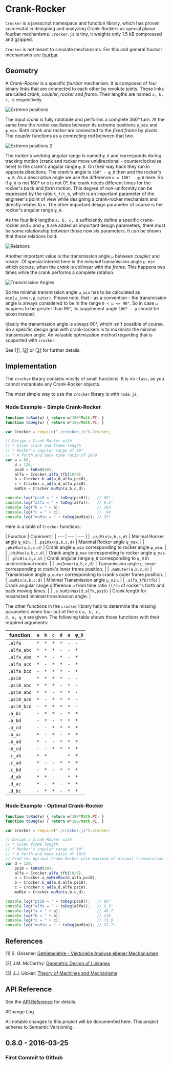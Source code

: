 # Crank-Rocker

<code>Crocker</code> is a javascript namespace and function library, which has proven successful in designing and analyzing Crank-Rockers 
as special planar fourbar mechanisms. <code>Crocker.js</code> is tiny, it weights only 1.5 kB compressed and gzipped.

<code>Crocker</code> is *not* meant to simulate mechanisms. For this and general fourbar mechanisms see [fourbar](https://github.com/goessner/fourbar).


## Geometry

A *Crank-Rocker* is a specific *fourbar* mechanism. It is composed of four binary links that are connected to each other 
by revolute joints. These links are called *crank*, *coupler*, *rocker* and *frame*. Their lengths are 
named <code>a, b, c, d</code> respectively.

![Extreme positions](img/extremepositions.png)

The input *crank* is fully rotatable and performs a complete 360° turn. At the same time the *rocker* oscillates 
between its extreme positions <code>ψ_min</code> and <code>ψ_max</code>. Both *crank* and *rocker* are connected to 
the *fixed frame* by pivots. The *coupler* functions as a *connecting rod* between that two. 

![Extreme positions 2](img/extremepositions2.png)

The rocker's working angular range is named <code>ψ_0</code> and corresponds during tracking motion 
(crank and rocker move unidirectional - counterclockwise here) to the crank's angular range <code>φ_0</code>.
On their way back they run in opposite directions. The crank's angle is <code>360° - φ_0</code> then and the rocker's
<code>-ψ_0</code>. As a descriptive angle we use the difference <code>α = 180° - φ_0</code> here.
So if <code>φ_0</code> is not 180° or <code>α</code> is not 0°, the crank needs different times for the rocker's 
*back* and *forth* motion. This degree of non-uniformity can be expressed by the ratio <code>t_f/t_b</code>, which is
an important parameter of the engineer's point of view while designing a crank-rocker mechanism and 
directly relates to <code>α</code>. The other important design parameter of course is the rocker's 
angular range <code>ψ_0</code>.

As the four link lengths <code>a, b, c, d</code> sufficiently define a specific crank-rocker and <code>α</code> and <code>ψ_0</code> 
are added as important design parameters, there must be some relationship between those now *six* parameters. It can be shown
that these relations hold:

![Relations](img/relations.png)

Another important value is the transmission angle <code>μ</code> between *coupler* and *rocker*. Of special interest here is the 
*minimal* transmission angle <code>μ_min</code> which occurs, when the *crank* is collinear with the *frame*. This happens two 
times while the crank performs a complete rotation.

![Transmission Angles](img/transmissionangles.png)

So the minimal transmission angle <code>μ_min</code> has to be calculated as  <code>min(μ_inner,μ_outer)</code>.
Please note, that - as a convention - the transmission angle is always considered to be in the range <code>0 < μ <= 90°</code>. So in case
<code>μ</code> happens to be greater than 90°, its supplement angle <code>180° - μ</code> should be taken instead.

Ideally the transmission angle is always 90°, which isn't possible of course. So a specific design goal with crank-rockers
is to *maximize* the minimal transmission angle. An valuable optimization method regarding that is supported with <code>crocker</code>.

See [[1]](#fn1), [[2]](#fn2) or [[3]](#fn3) for further details.

## Implementation

The <code>crocker</code> library consists mostly of small functions. It is no <code>class</code>, as you cannot
instantiate any Crank-Rocker objects.

The most simple way to use the <code>crocker</code> library is with <code>node.js</code>.

### Node Example - Simple Crank-Rocker

```javascript
function toRad(w) { return w/180*Math.PI; }
function toDeg(w) { return w*180/Math.PI; }

var Crocker = require("./crocker.js").Crocker;

// Design a Crank-Rocker with 
// * Given crank and frame length
// * Rocker's angular range of 80°
// * A forth and back time ratio of 10/9
var a = 60,
    d = 120,
    psi0 = toRad(80),
    alfa = Crocker.alfa_tfb(10/9),
    b = Crocker.b_ad(a,d,alfa,psi0),
    c = Crocker.c_ad(a,d,alfa,psi0),
    muMin = Crocker.muMin(a,b,c,d);

console.log("psi0 = " + toDeg(psi0));   // 80°
console.log("alfa = " + toDeg(alfa));   // 9.5°
console.log("b = " + b);                // 103
console.log("c = " + c);                //  94
console.log("muMin = " + toDeg(muMin)); // 35°
```

Here is a table of <code>Crocker</code> functions.

| Function | Comment |
| --- | --- | --- |
| <code>.psiMin(a,b,c,d)</code> | Minimal Rocker angle `ψ_min`. |
| <code>.psiMax(a,b,c,d)</code> | Maximal Rocker angle `ψ_max`. |
| <code>.phiMin(a,b,c,d)</code> | Crank angle `ϕ_min` corresponding to rocker angle `ψ_min`. |
| <code>.phiMax(a,b,c,d)</code> | Crank angle `ϕ_max` corresponding to rocker angle `ψ_max`. |
| <code>.phi0(a,b,c,d)</code> | Crank angular range `ϕ_0` corresponding to `ψ_0` in unidirectional mode. |
| <code>.muInner(a,b,c,d)</code> | Transmission angle `μ_inner` corresponding to crank's inner frame position. |
| <code>.muOuter(a,b,c,d)</code> | Transmission angle `μ_outer` corresponding to crank's outer frame position. |
| <code>.muMin(a,b,c,d)</code> | Minimal Transmission angle `μ_min`. |
| <code>.alfa_tfb(tfb)</code> | Crank angular range difference `α` from time ratio `tf/tb` of rocker's forth and back moving times. |
| <code>.a_muMinMax(d,alfa,psi0)</code> | Crank length for maximized minimal transmission angle. |

The other functions in the <code>crocker</code> library help to determine the missing parameters when four 
out of the six <code>a, b, c, d, α, ψ_0</code> are given. The following table shows those 
functions with their required arguments:

| function | <code>a</code> | <code>b</code> | <code>c</code> | <code>d</code> | <code>α</code> | <code>ψ_0</code> | 
| --- | --- | --- | --- | --- | --- | --- |
| <code>.alfa</code> | <code>\*</code> | <code>\*</code> | <code>\*</code> | <code>\*</code> | <code>-</code> | <code>-</code> |
| <code>.alfa_abc</code> | <code>\*</code> | <code>\*</code> | <code>\*</code> | <code>-</code> | <code>-</code> | <code>\*</code> |
| <code>.alfa_abd</code> | <code>\*</code> | <code>\*</code> | <code>-</code> | <code>\*</code> | <code>-</code> | <code>\*</code> |
| <code>.alfa_acd</code> | <code>\*</code> | <code>-</code> | <code>\*</code> | <code>\*</code> | <code>-</code> | <code>\*</code> |
| <code>.alfa_bcd</code> | <code>-</code> | <code>\*</code> | <code>\*</code> | <code>\*</code> | <code>-</code> | <code>\*</code> |
| <code>.psi0</code> | <code>\*</code> | <code>\*</code> | <code>\*</code> | <code>\*</code> | <code>-</code> | <code>-</code> |
| <code>.psi0_abc</code> | <code>\*</code> | <code>\*</code> | <code>\*</code> | <code>-</code> | <code>\*</code> | <code>-</code> |
| <code>.psi0_abd</code> | <code>\*</code> | <code>\*</code> | <code>-</code> | <code>\*</code> | <code>\*</code> | <code>-</code> |
| <code>.psi0_acd</code> | <code>\*</code> | <code>-</code> | <code>\*</code> | <code>\*</code> | <code>\*</code> | <code>-</code> |
| <code>.psi0_bcd</code> | <code>-</code> | <code>\*</code> | <code>\*</code> | <code>\*</code> | <code>\*</code> | <code>-</code> |
| <code>.a_bc</code> | <code>-</code> | <code>\*</code> | <code>\*</code> | <code>-</code> | <code>\*</code> | <code>\*</code> |
| <code>.a_bd</code> | <code>-</code> | <code>\*</code> | <code>-</code> | <code>\*</code> | <code>\*</code> | <code>\*</code> |
| <code>.a_cd</code> | <code>-</code> | <code>-</code> | <code>\*</code> | <code>\*</code> | <code>\*</code> | <code>\*</code> |
| <code>.b_ac</code> | <code>\*</code> | <code>-</code> | <code>\*</code> | <code>-</code> | <code>\*</code> | <code>\*</code> |
| <code>.b_ad</code> | <code>\*</code> | <code>-</code> | <code>-</code> | <code>\*</code> | <code>\*</code> | <code>\*</code> |
| <code>.b_cd</code> | <code>-</code> | <code>-</code> | <code>\*</code> | <code>\*</code> | <code>\*</code> | <code>\*</code> |
| <code>.c_ab</code> | <code>\*</code> | <code>\*</code> | <code>-</code> | <code>-</code> | <code>\*</code> | <code>\*</code> |
| <code>.c_ad</code> | <code>\*</code> | <code>-</code> | <code>-</code> | <code>\*</code> | <code>\*</code> | <code>\*</code> |
| <code>.c_bd</code> | <code>-</code> | <code>\*</code> | <code>-</code> | <code>\*</code> | <code>\*</code> | <code>\*</code> |
| <code>.d_ab</code> | <code>\*</code> | <code>\*</code> | <code>-</code> | <code>-</code> | <code>\*</code> | <code>\*</code> |
| <code>.d_ac</code> | <code>\*</code> | <code>-</code> | <code>\*</code> | <code>-</code> | <code>\*</code> | <code>\*</code> |
| <code>.d_bc</code> | <code>-</code> | <code>\*</code> | <code>\*</code> | <code>-</code> | <code>\*</code> | <code>\*</code> |

### Node Example - Optimal Crank-Rocker

```javascript
function toRad(w) { return w/180*Math.PI; }
function toDeg(w) { return w*180/Math.PI; }

var Crocker = require("./crocker.js").Crocker;

// Design a Crank-Rocker with 
// * Given frame length
// * Rocker's angular range of 80°
// * A forth and back ratio of 10/9
// Find the optimal Crank-Rocker with maximum of minimal transmission angle.
var d = 120,
    psi0 = toRad(80),
    alfa = Crocker.alfa_tfb(10/9),
    a = Crocker.a_muMinMax(d,alfa,psi0),
    b = Crocker.b_ad(a,d,alfa,psi0),
    c = Crocker.c_ad(a,d,alfa,psi0),
    muMin = Crocker.muMin(a,b,c,d);

console.log("psi0 = " + toDeg(psi0));   // 80°
console.log("alfa = " + toDeg(alfa));   // 9.5°
console.log("a = " + a);                // 46.7
console.log("b = " + b);                // 116
console.log("c = " + c);                // 73.9
console.log("muMin = " + toDeg(muMin)); // 37.7°
```

## References

<a name="fn1">[1]</a> S. Gössner: [Getriebelehre - Vektorielle Analyse ebener Mechanismen](http://www.amazon.de/Getriebelehre-Vektorielle-Analyse-ebener-Mechanismen/dp/3832530827)

<a name="fn2">[2]</a> J.M. McCarthy: [Geometric Design of Linkages](http://www.amazon.com/Geometric-Linkages-Interdisciplinary-Applied-Mathematics/dp/1441978917)

<a name="fn3">[3]</a> J.J. Uicker: [Theory of Machines and Mechanisms](http://www.amazon.co.uk/Theory-Machines-Mechanisms-Joseph-Uicker/dp/0195371232)


## API Reference
See the [API Reference](./api.md) for details.


#Change Log

All notable changes to this project will be documented here. This project adheres to Semantic Versioning.

## 0.8.0 - 2016-03-25

### First Commit to Github
